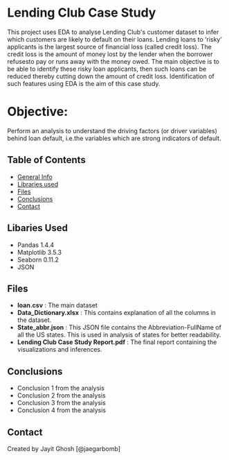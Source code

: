 # Lending Club Case Study
This project uses EDA to analyse Lending Club's customer dataset to infer which customers are likely to default on their loans. Lending loans to ‘risky’ applicants is the largest source of financial loss (called credit loss). The credit loss is the amount of money lost by the lender  when the borrower refusesto pay or runs away with the money owed.   The main objective is to be able to identify these risky loan applicants, then such loans can be reduced thereby cutting down the amount of credit loss. Identification of such features using EDA is the aim of this case study.   

# Objective:
Perform an analysis to understand the driving factors (or driver variables) behind loan default, i.e.the variables which are strong indicators of default.

## Table of Contents
* [General Info](#general-information)
* [Libraries used](#libary-used)
* [Files](#files)
* [Conclusions](#conclusions)
* [Contact](#Contact)

<!-- You can include any other section that is pertinent to your problem -->

## Libaries Used
- Pandas 1.4.4
- Matplotlib 3.5.3
- Seaborn 0.11.2
- JSON

## Files
- **loan.csv** : The main dataset
- **Data_Dictionary.xlsx** : This contains explanation of all the columns in the dataset. 
- **State_abbr.json** : This JSON file contains the Abbreviation-FullName of all the US states. This is used in analysis of states for better readability.
- **Lending Club Case Study Report.pdf** : The final report containing the visualizations and inferences.

## Conclusions
- Conclusion 1 from the analysis
- Conclusion 2 from the analysis
- Conclusion 3 from the analysis
- Conclusion 4 from the analysis

## Contact
Created by Jayit Ghosh [@jaegarbomb]